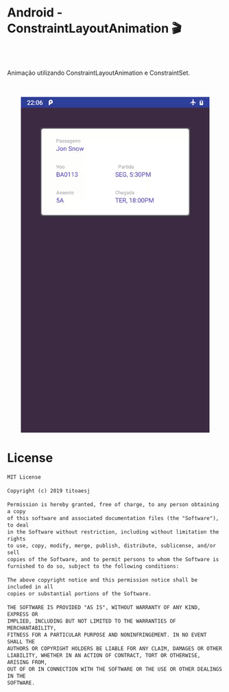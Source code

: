 # Android - ConstraintLayoutAnimation 🎬

<br/>
<br/>

Animação utilizando ConstraintLayoutAnimation e ConstraintSet.

<br/>
<br/>

<div align="center">
    <img src="https://github.com/titoaesj/ConstraintLayoutAnimation/blob/master/demo.gif" alt="demo app" width="440" height="783"/>
</div>

# License

```
MIT License

Copyright (c) 2019 titoaesj

Permission is hereby granted, free of charge, to any person obtaining a copy
of this software and associated documentation files (the "Software"), to deal
in the Software without restriction, including without limitation the rights
to use, copy, modify, merge, publish, distribute, sublicense, and/or sell
copies of the Software, and to permit persons to whom the Software is
furnished to do so, subject to the following conditions:

The above copyright notice and this permission notice shall be included in all
copies or substantial portions of the Software.

THE SOFTWARE IS PROVIDED "AS IS", WITHOUT WARRANTY OF ANY KIND, EXPRESS OR
IMPLIED, INCLUDING BUT NOT LIMITED TO THE WARRANTIES OF MERCHANTABILITY,
FITNESS FOR A PARTICULAR PURPOSE AND NONINFRINGEMENT. IN NO EVENT SHALL THE
AUTHORS OR COPYRIGHT HOLDERS BE LIABLE FOR ANY CLAIM, DAMAGES OR OTHER
LIABILITY, WHETHER IN AN ACTION OF CONTRACT, TORT OR OTHERWISE, ARISING FROM,
OUT OF OR IN CONNECTION WITH THE SOFTWARE OR THE USE OR OTHER DEALINGS IN THE
SOFTWARE.
```
